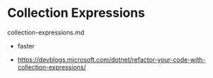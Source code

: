 # Collection Expressions

collection-expressions.md

*   faster

*   https://devblogs.microsoft.com/dotnet/refactor-your-code-with-collection-expressions/
